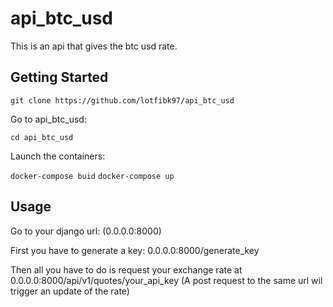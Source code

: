 # api_btc_usd

This is an api that gives the btc usd rate.



## Getting Started

	git clone https://github.com/lotfibk97/api_btc_usd
  
  Go to api_btc_usd:
  
  ```cd api_btc_usd```
  
  Launch the containers:
  
  ```docker-compose buid``` 
  ```docker-compose up``` 

## Usage

  Go to your django url: (0.0.0.0:8000)
  
  First you have to generate a key: 0.0.0.0:8000/generate_key
  
  Then all you have to do is request your exchange rate at 0.0.0.0:8000/api/v1/quotes/your_api_key 
  (A post request to the same url wil trigger an update of the rate)

